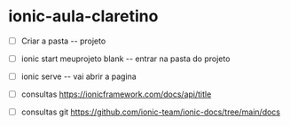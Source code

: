 # ionic-aula-claretino

- [ ]  Criar a pasta
-- projeto
- [ ] ionic start meuprojeto blank
-- entrar na pasta do projeto
- [ ] ionic serve
-- vai abrir a pagina

- [ ] consultas  https://ionicframework.com/docs/api/title
- [ ] consultas git https://github.com/ionic-team/ionic-docs/tree/main/docs
